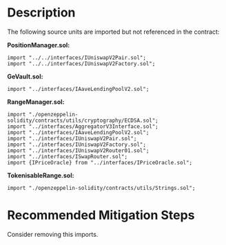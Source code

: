 # Description
The following source units are imported but not referenced in the contract:

**PositionManager.sol:**
```solidity
import "../../interfaces/IUniswapV2Pair.sol";
import "../../interfaces/IUniswapV2Factory.sol";
```

**GeVault.sol:**
```solidity
import "../interfaces/IAaveLendingPoolV2.sol";
```

**RangeManager.sol:**
```solidity
import "./openzeppelin-solidity/contracts/utils/cryptography/ECDSA.sol";
import "../interfaces/AggregatorV3Interface.sol";
import "../interfaces/IAaveLendingPoolV2.sol";
import "../interfaces/IUniswapV2Pair.sol";
import "../interfaces/IUniswapV2Factory.sol";
import "../interfaces/IUniswapV2Router01.sol";
import "../interfaces/ISwapRouter.sol";
import {IPriceOracle} from "../interfaces/IPriceOracle.sol";
```

**TokenisableRange.sol:**
```solidity
import "./openzeppelin-solidity/contracts/utils/Strings.sol";
```

# Recommended Mitigation Steps
Consider removing this imports.